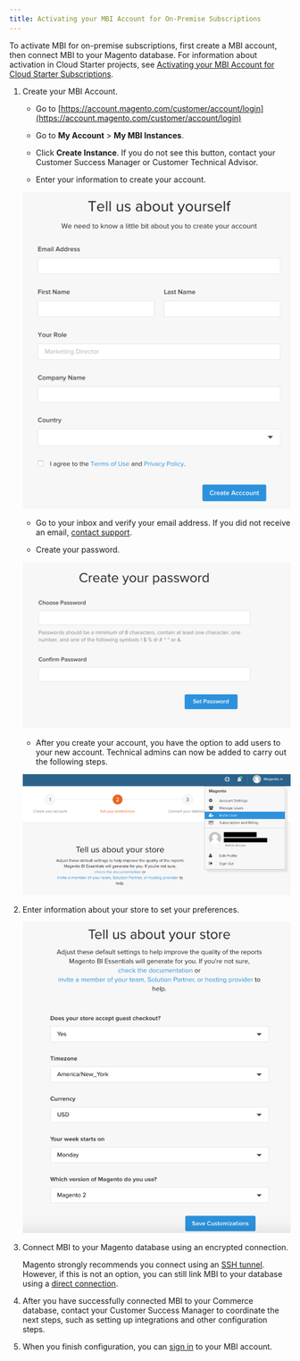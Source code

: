 ```yaml
---
title: Activating your MBI Account for On-Premise Subscriptions
---
```


To activate MBI for on-premise subscriptions, first create a MBI account, then connect MBI to your Magento database. For information about activation in Cloud Starter projects, see [Activating your MBI Account for Cloud Starter Subscriptions](../../getting-started/cloud-activation.md).

1. Create your MBI Account.

    -  Go to [https://account.magento.com/customer/account/login](https://account.magento.com/customer/account/login)

    -  Go to **My Account** > **My MBI Instances**.

    -  Click **Create Instance**. If you do not see this button, contact your Customer Success Manager or Customer Technical Advisor.

    -  Enter your information to create your account.

     ![](../assets/Picture2.png)

    -  Go to your inbox and verify your email address. If you did not receive an email, [contact support](https://support.magento.com/hc/en-us/articles/360019088251).

    -  Create your password.

    ![](../assets/Picture4.png)

    -  After you create your account, you have the option to add users to your new account. Technical admins can now be added to carry out the following steps.

     ![](../assets/Picture5.png)

1. Enter information about your store to set your preferences.

    ![](../assets/Picture6.png)

1. Connect MBI to your Magento database using an encrypted connection.

   Magento strongly recommends you connect using an [SSH tunnel](../data-analyst/importing-data/integrations/mysql-via-ssh-tunnel.md). However, if this is not an option, you can still link MBI to your database using a [direct connection](../data-analyst/importing-data/integrations/mysql-via-a-direct-connection.md).

1. After you have successfully connected MBI to your Commerce database, contact your Customer Success Manager to coordinate the next steps, such as setting up integrations and other configuration steps.

1. When you finish configuration, you can [sign in](../getting-started/sign-in.md) to your MBI account.
